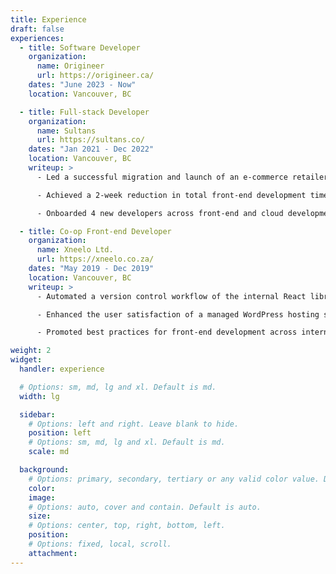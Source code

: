 ```yaml
---
title: Experience
draft: false
experiences:
  - title: Software Developer
    organization:
      name: Origineer
      url: https://origineer.ca/
    dates: "June 2023 - Now"
    location: Vancouver, BC

  - title: Full-stack Developer
    organization:
      name: Sultans
      url: https://sultans.co/
    dates: "Jan 2021 - Dec 2022"
    location: Vancouver, BC
    writeup: >
      - Led a successful migration and launch of an e-commerce retailer by implementing front-end JavaScript modules and integrating existing CRM with Shopify using AWS Lambda Serverless (Node.js + Typescript).

      - Achieved a 2-week reduction in total front-end development time by identifying the common requirements of essential functionalities used across different e-commerce websites and creating reusable and configurable components.

      - Onboarded 4 new developers across front-end and cloud development workflows within a week by writing documentations and providing guidance to their first contributions through one-on-one coding sessions.

  - title: Co-op Front-end Developer
    organization:
      name: Xneelo Ltd.
      url: https://xneelo.co.za/
    dates: "May 2019 - Dec 2019"
    location: Vancouver, BC
    writeup: >
      - Automated a version control workflow of the internal React library used across multiple front-end teams by writing a modular Typescript script which integrated with GitHub and npm API.

      - Enhanced the user satisfaction of a managed WordPress hosting service, measured by internal testing, by implementing a dynamic loading page that reflects the live status of a prolonged back- end jobs.

      - Promoted best practices for front-end development across internal teams by working with the lead developer to create and maintain an internal UI library, and guiding developers in their use through code reviews.

weight: 2
widget:
  handler: experience

  # Options: sm, md, lg and xl. Default is md.
  width: lg

  sidebar:
    # Options: left and right. Leave blank to hide.
    position: left
    # Options: sm, md, lg and xl. Default is md.
    scale: md

  background:
    # Options: primary, secondary, tertiary or any valid color value. Default is primary.
    color:
    image:
    # Options: auto, cover and contain. Default is auto.
    size:
    # Options: center, top, right, bottom, left.
    position:
    # Options: fixed, local, scroll.
    attachment:
---
```

